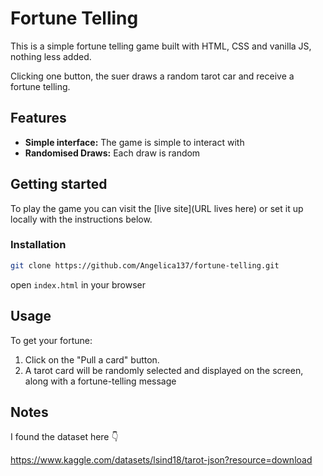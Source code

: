 # Fortune Telling

This is a simple fortune telling game built with HTML, CSS and vanilla JS, nothing less added.

Clicking one button, the suer draws a random tarot car and receive a fortune telling.

## Features
- **Simple interface:** The game is simple to interact with
- **Randomised Draws:** Each draw is random

## Getting started
To play the game you can visit the [live site](URL lives here) or set it up locally with the instructions below.

### Installation
```sh
git clone https://github.com/Angelica137/fortune-telling.git
```

open ```index.html``` in your browser

## Usage
To get your fortune:

1. Click on the "Pull a card" button.
2. A tarot card will be randomly selected and displayed on the screen, along with a fortune-telling message


## Notes
I found the dataset here 👇

https://www.kaggle.com/datasets/lsind18/tarot-json?resource=download


